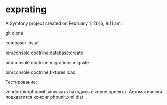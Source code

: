 exprating
=========

A Symfony project created on February 1, 2016, 9:11 am.

git clone

composer install

bin/console doctrine:database:create

bin/console doctrine:migrations:migrate

bin/console doctrine:fixtures:load

Тестирование:

vendor/bin/phpunit
запускать находясь в корне проекта. Автоматически подхватится конфиг phpunit.xml.dist